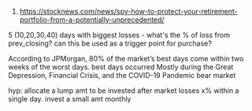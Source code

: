 1. https://stocknews.com/news/spy-how-to-protect-your-retirement-portfolio-from-a-potentially-unprecedented/

5 (10,20,30,40) days with biggest losses - what's the % of loss from prev_closing? can this be used as a trigger point for purchase?

According to JPMorgan, 80% of the market’s best days come within two weeks of the worst days.
best days occurred Mostly during the Great Depression, Financial Crisis, and the COVID-19 Pandemic bear market

hyp: allocate a lump amt to be invested after market losses x% within a single day. invest a small amt monthly 

